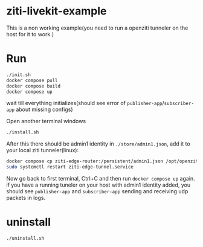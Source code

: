 # ziti-livekit-example
This is a non working example(you need to run a openziti tunneler on the host for it to work.)

# Run
```bash
./init.sh
docker compose pull
docker compose build
docker compose up
```
wait till everything initializes(should see error of `publisher-app`/`subscriber-app` about missing configs)

Open another terminal windows
```bash
./install.sh
```
After this there should be admin1 identity in `./store/admin1.json`, add it to your local ziti tunneler(linux):
```bash
docker compose cp ziti-edge-router:/persistent/admin1.json /opt/openziti/etc/identities
sudo systemctl restart ziti-edge-tunnel.service
```

Now go back to first terminal, Ctrl+C and then run `docker compose up` again. if you have a running tuneler on your host with admin1 identity added, you should see `publisher-app` and `subscriber-app` sending and receiving udp packets in logs.

# uninstall
```bash
./uninstall.sh
```